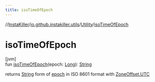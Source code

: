 ```yaml
---
title: isoTimeOfEpoch
---
```

//[InstaKiller](../../../index.html)/[io.github.instakiller.utils](../index.html)/[Utility](index.html)/[isoTimeOfEpoch](iso-time-of-epoch.html)



# isoTimeOfEpoch



[jvm]\
fun [isoTimeOfEpoch](iso-time-of-epoch.html)(epoch: [Long](https://kotlinlang.org/api/latest/jvm/stdlib/kotlin/-long/index.html)): [String](https://kotlinlang.org/api/latest/jvm/stdlib/kotlin/-string/index.html)



returns [String](https://kotlinlang.org/api/latest/jvm/stdlib/kotlin/-string/index.html) form of [epoch](iso-time-of-epoch.html) in ISO 8601 format with [ZoneOffset.UTC](https://docs.oracle.com/javase/8/docs/api/java/time/ZoneOffset.html#UTC--)




